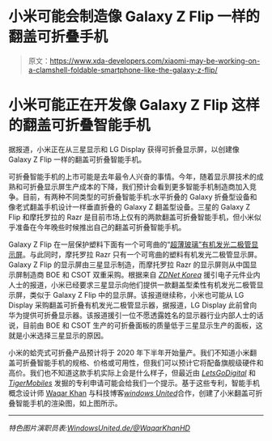 # 小米可能会制造像 Galaxy Z Flip 一样的翻盖可折叠手机

> 原文：<https://www.xda-developers.com/xiaomi-may-be-working-on-a-clamshell-foldable-smartphone-like-the-galaxy-z-flip/>

# 小米可能正在开发像 Galaxy Z Flip 这样的翻盖可折叠智能手机

据报道，小米正在从三星显示和 LG Display 获得可折叠显示屏，以创建像 Galaxy Z Flip 一样的翻盖可折叠智能手机。

可折叠智能手机的上市可能是去年最令人兴奋的事情。今年，随着显示屏技术的成熟和可折叠显示屏生产成本的下降，我们预计会看到更多智能手机制造商加入竞争。目前，有两种不同类型的可折叠智能手机:水平折叠的 Galaxy 折叠型设备和像老式翻盖手机设计一样垂直折叠的 Galaxy Z 翻盖型设备。三星的 Galaxy Z Flip 和摩托罗拉的 Razr 是目前市场上仅有的两款翻盖可折叠智能手机，但小米似乎准备在今年晚些时候推出自己的翻盖可折叠智能手机。

Galaxy Z Flip 在一层保护塑料下面有一个可弯曲的“[超薄玻璃”有机发光二极管显示屏](https://www.xda-developers.com/samsungs-ultra-thin-glass-scratches-easily-galaxy-z-flip-durability-test/)。与此同时，摩托罗拉 Razr 只有一个可弯曲的塑料有机发光二极管显示屏。Galaxy Z Flip 的显示屏由三星显示制造，而摩托罗拉 Razr 的显示屏则从中国显示屏制造商 BOE 和 CSOT 双重采购。根据来自 [*ZDNet Korea*](https://m.zdnet.co.kr/news_view.asp?article_id=20200421143326) 援引电子元件业内人士的报道，小米已经要求三星显示向他们提供一款翻盖型柔性有机发光二极管显示屏，类似于 Galaxy Z Flip 中的显示屏。该报道继续称，小米也可能从 LG Display 采购翻盖可折叠有机发光二极管显示器，据报道，LG Display 此前曾向华为提供可折叠显示器。该报道援引一位不愿透露姓名的显示器行业内部人士的话说，目前由 BOE 和 CSOT 生产的可折叠面板的质量低于三星显示生产的面板，这就是小米选择三星显示的原因。

小米的蛤壳式可折叠产品预计将于 2020 年下半年开始量产。我们不知道小米翻盖可折叠智能手机的规格、价格或可用性，但我们可以预计它将配备旗舰级硬件和高价。我们也不知道这款手机实际上会是什么样子，但最近由 [*LetsGoDigital*](https://nl.letsgodigital.org/opvouwbare-telefoons/motorola-razr-smartphone-xiaomi-klaptelefoon/) 和 *[TigerMobiles](https://www.tigermobiles.com/blog/leaked-devices/)* 发掘的专利申请可能会给我们一个提示。基于这些专利，智能手机概念设计师 [Waqar Khan](https://twitter.com/waqarkhanhd) 与科技博客[*windows United*](https://windowsunited.de/)合作，创建了小米翻盖可折叠智能手机的渲染图，如上图所示。

* * *

*特色图片演职员表:[WindowsUnited.de/@WaqarKhanHD](https://windowsunited.de/360-video-4k-render-xiaomi-mi-flux-mit-falt-display-erwacht-zum-leben/)*